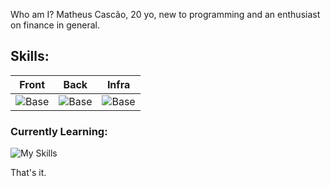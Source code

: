 Who am I?
  Matheus Cascão, 20 yo, new to programming and an enthusiast on finance in general.

## Skills:
| Front | Back | Infra |
|----------|---------|-----------|
|![Base](https://skillicons.dev/icons?i=js,ts,react,redux,materialui&perline=3) |![Base](https://skillicons.dev/icons?i=python,nodejs,fastapi,ts,express&perline=3)  |![Base](https://skillicons.dev/icons?i=linux,azure,docker,kubernetes,heroku)   |                     
  
### Currently Learning:
![My Skills](https://skillicons.dev/icons?i=java,go,mongo,aws,c,cpp)
  
That's it.
